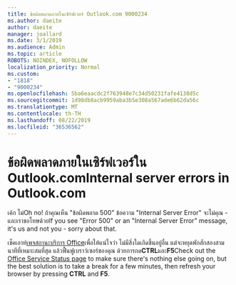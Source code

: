 ```yaml
---
title: ข้อผิดพลาดภายในเซิร์ฟเวอร์ Outlook.com 9000234
ms.author: daeite
author: daeite
manager: joallard
ms.date: 3/1/2019
ms.audience: Admin
ms.topic: article
ROBOTS: NOINDEX, NOFOLLOW
localization_priority: Normal
ms.custom:
- "1818"
- "9000234"
ms.openlocfilehash: 5ba6eaacdc2f763948e7c34d50231fafe4138d5c
ms.sourcegitcommit: 1d98db8acb9959aba3b5e308a567ade6b62da56c
ms.translationtype: MT
ms.contentlocale: th-TH
ms.lasthandoff: 08/22/2019
ms.locfileid: "36536562"
---
```

# <a name="internal-server-errors-in-outlookcom"></a><span data-ttu-id="62b55-102">ข้อผิดพลาดภายในเซิร์ฟเวอร์ใน Outlook.com</span><span class="sxs-lookup"><span data-stu-id="62b55-102">Internal server errors in Outlook.com</span></span>

<span data-ttu-id="62b55-103">เค้ก ไม่</span><span class="sxs-lookup"><span data-stu-id="62b55-103">Oh no!</span></span> <span data-ttu-id="62b55-104">ถ้าคุณเห็น "ข้อผิดพลาด 500" ข้อความ "Internal Server Error" จะไม่คุณ - และเราขอโทษด้วย</span><span class="sxs-lookup"><span data-stu-id="62b55-104">If you see "Error 500" or an "Internal Server Error" message, it's us and not you - sorry about that.</span></span>

<span data-ttu-id="62b55-105">เช็คเอาท์[เพจสถานะบริการ Office](https://portal.office.com/servicestatus)เพื่อให้แน่ใจว่า ไม่มีสิ่งใดเกิดขึ้นอยู่อื่น แต่จะหยุดพักสักสองสามนาทีที่เหมาะสมที่สุด แล้วฟื้นฟูเบราว์เซอร์ของคุณ ด้วยการกด**CTRL**และ**F5**</span><span class="sxs-lookup"><span data-stu-id="62b55-105">Check out the [Office Service Status page](https://portal.office.com/servicestatus) to make sure there's nothing else going on, but the best solution is to take a break for a few minutes, then refresh your browser by pressing **CTRL** and **F5**.</span></span>